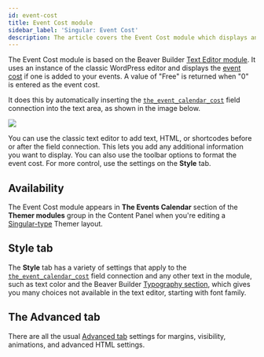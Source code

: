 ```yaml
---
id: event-cost
title: Event Cost module
sidebar_label: 'Singular: Event Cost'
description: The article covers the Event Cost module which displays an event's cost.
---
```


The Event Cost module is based on the Beaver Builder [Text Editor module](/beaver-builder/layouts/modules/text). It uses an instance of the classic WordPress editor and displays the [event cost](https://theeventscalendar.com/knowledgebase/k/creating-an-event/#Event_Cost) if one is added to your events. A value of "Free" is returned when "0" is entered as the event cost.

It does this by automatically inserting the [`the_event_calendar_cost`](../field-connections.md#event-cost) field connection into the text area, as shown in the image below.

![](/img/beaver-themer/integrations--tec--event-cost--1.jpg)

You can use the classic text editor to add text, HTML, or shortcodes before or after the field connection. This lets you add any additional information you want to display. You can also use the toolbar options to format the event cost. For more control, use the settings on the **Style** tab.

## Availability

The Event Cost module appears in **The Events Calendar** section of the **Themer modules** group in the Content Panel when you're editing a [Singular-type](../../../layout-types-modules/singular-layout-type/themer-singular-layout-type.md) Themer layout.

## Style tab

The **Style** tab has a variety of settings that apply to the [`the_event_calendar_cost`](../field-connections.md#event-cost) field connection and any other text in the module, such as text color and the Beaver Builder [Typography section](/beaver-builder/styles/typography), which gives you many choices not available in the text editor, starting with font family.

## The Advanced tab

There are all the usual [Advanced tab](/beaver-builder/layouts/advanced-tab) settings for margins, visibility, animations, and advanced HTML settings.

